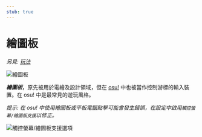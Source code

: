 ```yaml
---
stub: true
---
```


# 繪圖板

*另見: [玩法](/wiki/Play_style)*

![](img/tablet.jpg "繪圖板")

***繪圖板***，原先被用於電繪及設計領域，但在 [osu!](/wiki/Game_mode/osu!) 中也被當作控制游標的輸入裝置。在 osu! 中是最常見的遊玩風格。

*提示: 在 osu! 中使用繪圖板或平板電腦點擊可能會發生錯誤，在設定中啟用`觸控螢幕/繪圖板支援`以修正。*

![](img/os-tabletpc-option.jpg "觸控螢幕/繪圖板支援選項")

